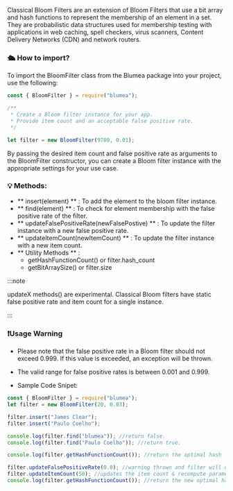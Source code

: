 Classical Bloom Filters are an extension of Bloom Filters that use a bit array and hash functions to represent the membership of an element in a set. They are probabilistic data structures used for membership testing with applications in web caching, spell checkers, virus scanners, Content Delivery Networks (CDN) and network routers.

### 🛳 How to import?

To import the BloomFilter class from the Blumea package into your project, use the following:

```js
const { BloomFilter } = require("blumea");

/**
 * Create a Bloom filter instance for your app.
 * Provide item count and an acceptable false positive rate.
 */

let filter = new BloomFilter(9700, 0.01);
```

By passing the desired item count and false positive rate as arguments to the BloomFilter constructor, you can create a Bloom filter instance with the appropriate settings for your use case.

### 💡 Methods:

- ** insert(element) ** : To add the element to the bloom filter instance.
- ** find(element) ** : To check for element membership with the false positive rate of the filter.
- ** updateFalsePositiveRate(newFalsePostive) ** : To update the filter instance with a new false positive rate.
- ** updateItemCount(newItemCount) ** : To update the filter instance with a new item count.
- ** Utility Methods ** :
  - getHashFunctionCount() or filter.hash_count
  - getBitArraySize() or filter.size

:::note

updateX methods() are experimental. Classical Bloom filters have static false positive rate and item count for a single instance.

:::

### ❗️Usage Warning

- Please note that the false positive rate in a Bloom filter should not exceed 0.999. If this value is exceeded, an exception will be thrown.

- The valid range for false positive rates is between 0.001 and 0.999.

- Sample Code Snipet:

```js
const { BloomFilter } = require("blumea");
let filter = new BloomFilter(20, 0.03);

filter.insert("James Clear");
filter.insert("Paulo Coelho");

console.log(filter.find("blumea")); //return false.
console.log(filter.find("Paulo Coelho")); //return true.

console.log(filter.getHashFunctionCount()); //return the optimal hash func count.

filter.updateFalsePositiveRate(0.0); //warning thrown and filter will update the rate to 0.01.
filter.updateItemCount(50); //updates the item count & recompute parameters.
console.log(filter.getHashFunctionCount()); //return the new optimal hash func count.
```
